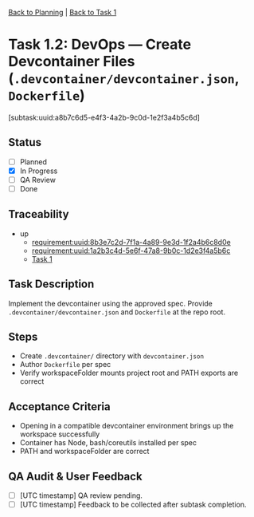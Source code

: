 [Back to Planning](./planning.md) | [Back to Task 1](./task-1.md)

# Task 1.2: DevOps — Create Devcontainer Files (`.devcontainer/devcontainer.json`, `Dockerfile`)
[subtask:uuid:a8b7c6d5-e4f3-4a2b-9c0d-1e2f3a4b5c6d]

## Status
- [ ] Planned
- [x] In Progress
- [ ] QA Review
- [ ] Done

## Traceability
- up
  - [requirement:uuid:8b3e7c2d-7f1a-4a89-9e3d-1f2a4b6c8d0e](./requiremnents.md)
  - [requirement:uuid:1a2b3c4d-5e6f-47a8-9b0c-1d2e3f4a5b6c](./requiremnents.md)
  - [Task 1](./task-1.md)

## Task Description
Implement the devcontainer using the approved spec. Provide `.devcontainer/devcontainer.json` and `Dockerfile` at the repo root.

## Steps
- Create `.devcontainer/` directory with `devcontainer.json`
- Author `Dockerfile` per spec
- Verify workspaceFolder mounts project root and PATH exports are correct

## Acceptance Criteria
- Opening in a compatible devcontainer environment brings up the workspace successfully
- Container has Node, bash/coreutils installed per spec
- PATH and workspaceFolder are correct

## QA Audit & User Feedback
- [ ] [UTC timestamp] QA review pending.
- [ ] [UTC timestamp] Feedback to be collected after subtask completion.
